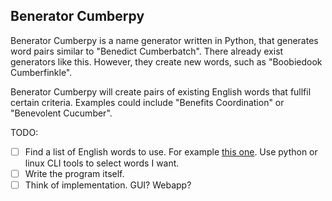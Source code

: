 ## Benerator Cumberpy

Benerator Cumberpy is a name generator written in Python, that generates word pairs similar to "Benedict Cumberbatch". There already exist generators like this. However, they create new words, such as "Boobiedook Cumberfinkle".

Benerator Cumberpy will create pairs of existing English words that fullfil certain criteria. Examples could include "Benefits Coordination" or "Benevolent Cucumber".

TODO:
- [ ] Find a list of English words to use. For example [this one](https://github.com/dwyl/english-words). Use python or linux CLI tools to select words I want.
- [ ] Write the program itself.
- [ ] Think of implementation. GUI? Webapp?
